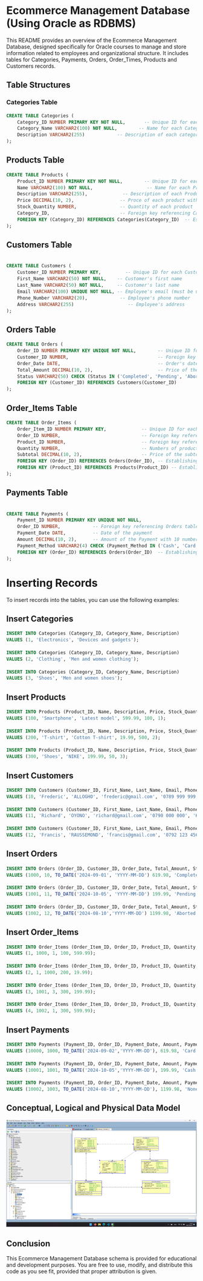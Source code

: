 # Ecommerce Management Database (Using Oracle as RDBMS)

This README provides an overview of the Ecommerce Management Database, designed specifically for Oracle courses to manage and store information related to employees and organizational structure. It includes tables for Categories, Payments, Orders, Order_Times, Products and Customers records.

## Table Structures

### Categories Table

```sql
CREATE TABLE Categories (
    Category_ID NUMBER PRIMARY KEY NOT NULL,       -- Unique ID for each Category
    Category_Name VARCHAR2(100) NOT NULL,        -- Name for each Category
    Description VARCHAR2(255)            -- Description of each category 
);
```

## Products Table

```sql
CREATE TABLE Products (
    Product_ID NUMBER PRIMARY KEY NOT NULL,        -- Unique ID for each Product
    Name VARCHAR2(100) NOT NULL,                    -- Name for each Product
    Description VARCHAR2(255),             -- Description of each Product 
    Price DECIMAL(10, 2),                 -- Proce of each product with 10 numbers maximum and 2 numbers after the colon
    Stock_Quantity NUMBER,                -- Quantity of each product
    Category_ID,                          -- Foreign key referencing Category table
    FOREIGN KEY (Category_ID) REFERENCES Categories(Category_ID)  -- Establishing a relationship with the Category table
);

```

## Customers Table

```sql

CREATE TABLE Customers ( 
    Customer_ID NUMBER PRIMARY KEY,         -- Unique ID for each Customer
    First_Name VARCHAR2(50) NOT NULL,    -- Customer's first name     
    Last_Name VARCHAR2(50) NOT NULL,     -- Customer's last name    
    Email VARCHAR2(100) UNIQUE NOT NULL, -- Employee's email (must be unique)             
    Phone_Number VARCHAR2(20),            -- Employee's phone number
    Address VARCHAR2(255)                    -- Employee's address
);

```

## Orders Table

```sql
CREATE TABLE Orders (
    Order_ID NUMBER PRIMARY KEY UNIQUE NOT NULL,        -- Unique ID for each Order
    Customer_ID NUMBER,                                 -- Foreign key referencing Customers table
    Order_Date DATE,                                    -- Order's date
    Total_Amount DECIMAL(10, 2),                        -- Price of the total with 10 numbers maximum and 2 numbers after the colon
    Status VARCHAR2(50) CHECK (Status IN ('Completed', 'Pending', 'Aborted')),     -- Order status (Completed, Pending, Aborted)                           
    FOREIGN KEY (Customer_ID) REFERENCES Customers(Customer_ID)            -- Establishing a relationship with the Orders table
);
```

## Order_Items Table
```sql
CREATE TABLE Order_Items (
    Order_Item_ID NUMBER PRIMARY KEY,             -- Unique ID for each Order_Items
    Order_ID NUMBER,                              -- Foreign key referencing Orders table
    Product_ID NUMBER,                            -- Foreign key referencing Products table
    Quantity NUMBER,                              -- Numbers of products 
    Subtotal DECIMAL(10, 2),                      -- Price of the subtotal with 10 numbers maximum and 2 numbers after the colon
    FOREIGN KEY (Order_ID) REFERENCES Orders(Order_ID), -- Establishing a relationship with the Orders table
    FOREIGN KEY (Product_ID) REFERENCES Products(Product_ID) -- Establishing a relationship with the Products table
);
```

## Payments Table
```sql

CREATE TABLE Payments (
    Payment_ID NUMBER PRIMARY KEY UNIQUE NOT NULL,
    Order_ID NUMBER,            -- Foreign key referencing Orders table
    Payment_Date DATE,          -- Date of the payment 
    Amount DECIMAL(10, 2),      -- Amount of the Payment with 10 numbers maximum and 2 numbers after the colon
    Payment_Method VARCHAR2(4) CHECK (Payment_Method IN ('Cash', 'Card'),   -- Payment_Method (Cash, Card) 
    FOREIGN KEY (Order_ID) REFERENCES Orders(Order_ID)  -- Establishing a relationship with the Orders table
);

```

# Inserting Records

To insert records into the tables, you can use the following examples:

## Insert Categories

```sql
INSERT INTO Categories (Category_ID, Category_Name, Description) 
VALUES (1, 'Electronics', 'Devices and gadgets');

INSERT INTO Categories (Category_ID, Category_Name, Description) 
VALUES (2, 'Clothing', 'Men and women clothing');

INSERT INTO Categories (Category_ID, Category_Name, Description) 
VALUES (3, 'Shoes', 'Men and women shoes');
```

## Insert Products

```sql 
INSERT INTO Products (Product_ID, Name, Description, Price, Stock_Quantity, Category_ID) 
VALUES (100, 'Smartphone', 'Latest model', 599.99, 100, 1);

INSERT INTO Products (Product_ID, Name, Description, Price, Stock_Quantity, Category_ID) 
VALUES (200, 'T-shirt', 'Cotton T-shirt', 19.99, 500, 2);

INSERT INTO Products (Product_ID, Name, Description, Price, Stock_Quantity, Category_ID) 
VALUES (300, 'Shoes', 'NIKE', 199.99, 50, 3);
```
## Insert Customers

```sql
INSERT INTO Customers (Customer_ID, First_Name, Last_Name, Email, Phone_Number, Address) 
VALUES (10, 'Frederic', 'ALLOGHO', 'frederic@gmail.com', '0789 999 999', 'KK 182 St');

INSERT INTO Customers (Customer_ID, First_Name, Last_Name, Email, Phone_Number, Address)
VALUES (11, 'Richard', 'OYONO', 'richard@gmail.com', '0790 000 000', 'KK 14 St');

INSERT INTO Customers (Customer_ID, First_Name, Last_Name, Email, Phone_Number, Address)
VALUES (12, 'Francis', 'RAUSSEMOND', 'francis@gmail.com', '0792 123 456', 'KG 148 St');

```

## Insert Orders

```sql
INSERT INTO Orders (Order_ID, Customer_ID, Order_Date, Total_Amount, Status) 
VALUES (1000, 10, TO_DATE('2024-09-01', 'YYYY-MM-DD') 619.98, 'Completed');

INSERT INTO Orders (Order_ID, Customer_ID, Order_Date, Total_Amount, Status) 
VALUES (1001, 11, TO_DATE('2024-10-05', 'YYYY-MM-DD') 199.99, 'Pending');

INSERT INTO Orders (Order_ID, Customer_ID, Order_Date, Total_Amount, Status) 
VALUES (1002, 12, TO_DATE('2024-08-10','YYYY-MM-DD') 1199.98, 'Aborted');
```

## Insert Order_Items

```sql
INSERT INTO Order_Items (Order_Item_ID, Order_ID, Product_ID, Quantity, Subtotal) 
VALUES (1, 1000, 1, 100, 599.99);

INSERT INTO Order_Items (Order_Item_ID, Order_ID, Product_ID, Quantity, Subtotal) 
VALUES (2, 1, 1000, 200, 19.99);

INSERT INTO Order_Items (Order_Item_ID, Order_ID, Product_ID, Quantity, Subtotal) 
VALUES (3, 1001, 3, 300, 199.99);

INSERT INTO Order_Items (Order_Item_ID, Order_ID, Product_ID, Quantity, Subtotal) 
VALUES (4, 1002, 1, 300, 599.99);
```
## Insert Payments 

```sql
INSERT INTO Payments (Payment_ID, Order_ID, Payment_Date, Amount, Payment_Method) 
VALUES (10000, 1000, TO_DATE('2024-09-02','YYYY-MM-DD'), 619.98, 'Card');

INSERT INTO Payments (Payment_ID, Order_ID, Payment_Date, Amount, Payment_Method) 
VALUES (10001, 1001, TO_DATE('2024-10-05','YYYY-MM-DD'), 199.99, 'Cash');

INSERT INTO Payments (Payment_ID, Order_ID, Payment_Date, Amount, Payment_Method) 
VALUES (10002, 1003, TO_DATE('2024-08-10','YYYY-MM-DD'), 1199.98, 'None');
```

## Conceptual, Logical and Physical Data Model

![alt text](image.png.png)

## Conclusion

This Ecommerce Management Database schema is provided for educational and development purposes. You are free to use, modify, and distribute this code as you see fit, provided that proper attribution is given.
